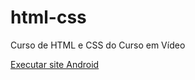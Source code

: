# html-css
 Curso de HTML e CSS do Curso em Vídeo

 <a href="https://murilo013.github.io/html-css/DESAFIOS/d10/android.html">Executar site Android
